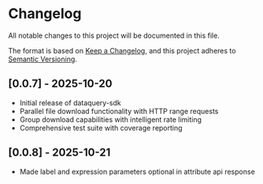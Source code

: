 # Changelog

All notable changes to this project will be documented in this file.

The format is based on [Keep a Changelog](https://keepachangelog.com/en/1.0.0/),
and this project adheres to [Semantic Versioning](https://semver.org/spec/v2.0.0.html).


## [0.0.7] - 2025-10-20
- Initial release of dataquery-sdk
- Parallel file download functionality with HTTP range requests
- Group download capabilities with intelligent rate limiting
- Comprehensive test suite with coverage reporting
## [0.0.8] - 2025-10-21
- Made label and expression parameters optional in attribute api response 

